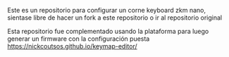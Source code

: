 Este es un repositorio para configurar un corne keyboard zkm nano, sientase libre de hacer un fork a este repositorio o ir al repositorio original 

Esta repositorio fue complementado usando la plataforma para luego generar un firmware con la configuración puesta
https://nickcoutsos.github.io/keymap-editor/
